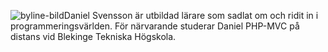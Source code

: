 ![byline-bild](img/me/byline.jpg)Daniel Svensson är utbildad lärare som sadlat om och ridit in i programmeringsvärlden. För närvarande studerar Daniel PHP-MVC på distans vid Blekinge Tekniska Högskola.